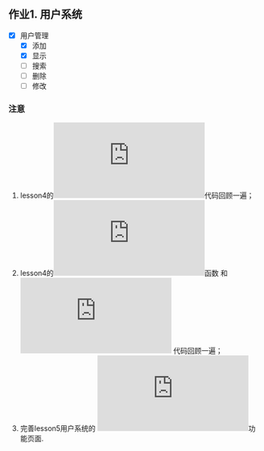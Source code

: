 ## 作业1. 用户系统
- [x] 用户管理
    - [x] 添加
    - [x] 显示   
    - [ ] 搜索    
    - [ ] 删除 
    - [ ] 修改

### 注意
1. lesson4的![system系统](https://github.com/51reboot/actual-16-homework/blob/master/lesson4/monkey/hw/system.py)代码回顾一遍；
2. lesson4的![rrange](https://github.com/51reboot/actual-16-homework/blob/master/lesson4/monkey/hw/func.py)函数 和 ![nginx日志统计](https://github.com/51reboot/actual-16-homework/blob/master/lesson4/monkey/hw/statistical_log.py) 代码回顾一遍；
3. 完善lesson5用户系统的 ![注册用户 和 查看用户](https://github.com/51reboot/actual-16-homework/blob/master/lesson5/monkey/web/flask_web2.py)功能页面.
